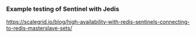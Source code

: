 ### Example testing of Sentinel with Jedis

https://scalegrid.io/blog/high-availability-with-redis-sentinels-connecting-to-redis-masterslave-sets/
